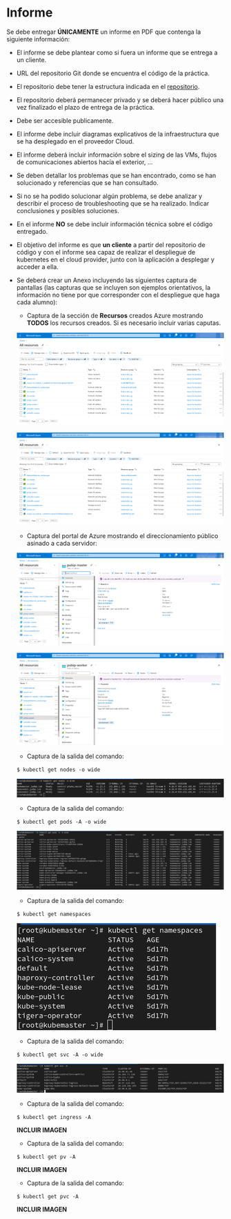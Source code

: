 # Informe

Se debe entregar **ÚNICAMENTE** un informe en PDF que contenga la siguiente información:

* El informe se debe plantear como si fuera un informe que se entrega a un cliente.
* URL del repositorio Git donde se encuentra el código de la práctica.
* El repositorio debe tener la estructura indicada en el [repositorio](https://github.com/jadebustos/devopslabs/tree/master/estructura-practica).
* El repositorio deberá permanecer privado y se deberá hacer público una vez finalizado el plazo de entrega de la práctica.
* Debe ser accesible publicamente.
* El informe debe incluir diagramas explicativos de la infraestructura que se ha desplegado en el proveedor Cloud.
* El informe deberá incluir información sobre el sizing de las VMs, flujos de comunicaciones abiertos hacía el exterior, ...
* Se deben detallar los problemas que se han encontrado, como se han solucionado y referencias que se han consultado.
* Si no se ha podido solucionar algún problema, se debe analizar y describir el proceso de troubleshooting que se ha realizado. Indicar conclusiones y posibles soluciones.
* En el informe **NO** se debe incluir información técnica sobre el código entregado.
* El objetivo del informe es que **un cliente** a partir del repositorio de código y con el informe sea capaz de realizar el despliegue de kubernetes en el cloud provider, junto con la aplicación a desplegar y acceder a ella.
* Se deberá crear un Anexo incluyendo las siguientes captura de pantallas (las capturas que se incluyen son ejemplos orientativos, la información no tiene por que corresponder con el despliegue que haga cada alumno):

  * Captura de la sección de **Recursos** creados Azure mostrando **TODOS** los recursos creados. Si es necesario incluir varias caputas.

  ![](../imgs/azure-resources.png)

  ![](../imgs/azure-resources-2.png)

  * Captura del portal de Azure mostrando el direccionamiento público asinado a cada servidor:

  ![](../imgs/azure-master-ip.png)

  ![](../imgs/azure-worker-ip.png)

  * Captura de la salida del comando:

  ```console
  $ kubectl get nodes -o wide
  ```
  ![](../imgs/kubectl-get-nodes.png)

  * Captura de la salida del comando:

  ```console
  $ kubectl get pods -A -o wide
  ```
  ![](../imgs/kubectl-get-pods.png)

  * Captura de la salida del comando:

  ```console
  $ kubectl get namespaces
  ```
  ![](../imgs/kubectl-get-ns.png)

  * Captura de la salida del comando:

  ```console
  $ kubectl get svc -A -o wide
  ```
  ![](../imgs/kubectl-get-svc.png)

  * Captura de la salida del comando:

  ```console
  $ kubectl get ingress -A
  ```
  **INCLUIR IMAGEN**

  * Captura de la salida del comando:

  ```console
  $ kubectl get pv -A
  ```
  **INCLUIR IMAGEN**

  * Captura de la salida del comando:

  ```console
  $ kubectl get pvc -A
  ```
  **INCLUIR IMAGEN**
